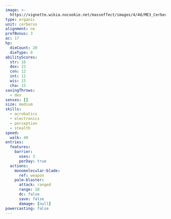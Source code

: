 ```yaml
---
image: >-
  https://vignette.wikia.nocookie.net/masseffect/images/4/4d/ME3_Cerberus_Phantom.png/revision/latest/scale-to-width-down/699?cb=20120325214910
type: organic
unit: cerberus
alignment: ne
profBonus: 3
ac: 17
hp:
  dieCount: 20
  dieType: 8
abilityScores:
  str: 16
  dex: 22
  con: 12
  int: 11
  wis: 15
  cha: 15
savingThrows:
  - dex
senses: []
size: medium
skills:
  - acrobatics
  - electronics
  - perception
  - stealth
speed:
  walk: 40
entries:
  features:
    barrier:
      uses: 3
      perDay: true
  actions:
    monomolecular-blade:
      ref: weapon
    palm-blaster:
      attack: ranged
      range: 10
      dc: false
      save: false
      damage: [null]
powercasting: false
---
```

